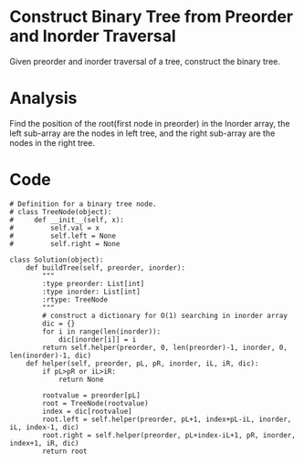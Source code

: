 # Construct Binary Tree from Preorder and Inorder Traversal
Given preorder and inorder traversal of a tree, construct the binary tree.
# Analysis
Find the position of the root(first node in preorder) in the Inorder array, the left sub-array are the nodes in left tree, and the right sub-array are the nodes in the right tree.
# Code
```
# Definition for a binary tree node.
# class TreeNode(object):
#     def __init__(self, x):
#         self.val = x
#         self.left = None
#         self.right = None

class Solution(object):
    def buildTree(self, preorder, inorder):
        """
        :type preorder: List[int]
        :type inorder: List[int]
        :rtype: TreeNode
        """
        # construct a dictionary for O(1) searching in inorder array
        dic = {}
        for i in range(len(inorder)):
            dic[inorder[i]] = i
        return self.helper(preorder, 0, len(preorder)-1, inorder, 0, len(inorder)-1, dic)
    def helper(self, preorder, pL, pR, inorder, iL, iR, dic):
        if pL>pR or iL>iR:
            return None
            
        rootvalue = preorder[pL]
        root = TreeNode(rootvalue)
        index = dic[rootvalue]
        root.left = self.helper(preorder, pL+1, index+pL-iL, inorder, iL, index-1, dic)
        root.right = self.helper(preorder, pL+index-iL+1, pR, inorder, index+1, iR, dic)
        return root
```